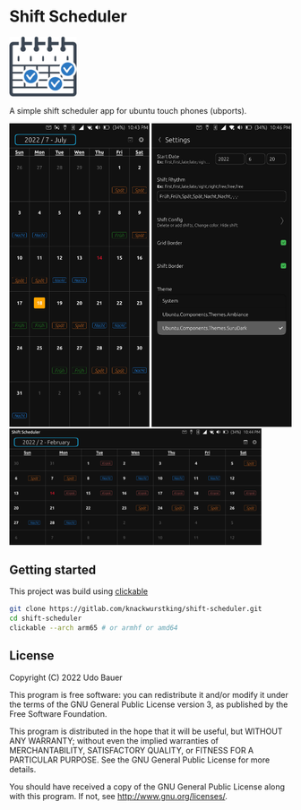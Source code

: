 # Shift Scheduler

<img src="assets/logo.png" width="120" />

A simple shift scheduler app for ubuntu touch phones (ubports).

<img src="docs/portrait.png" width="250" />
<img src="docs/settings.png" width="250" />
<br />
<img src="docs/landscape.png" width="450" />

## Getting started

This project was build using [clickable](https://clickable-ut.dev/en/latest/)

```Bash
git clone https://gitlab.com/knackwurstking/shift-scheduler.git
cd shift-scheduler
clickable --arch arm65 # or armhf or amd64
```

## License

Copyright (C) 2022  Udo Bauer

This program is free software: you can redistribute it and/or modify it under
the terms of the GNU General Public License version 3, as published by
the Free Software Foundation.

This program is distributed in the hope that it will be useful, but WITHOUT ANY
WARRANTY; without even the implied warranties of MERCHANTABILITY, SATISFACTORY
QUALITY, or FITNESS FOR A PARTICULAR PURPOSE.
See the GNU General Public License for more details.

You should have received a copy of the GNU General Public License along with
this program.  If not, see <http://www.gnu.org/licenses/>.
